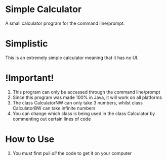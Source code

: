 # Simple Calculator
A small calculator program for the command line/prompt.

# Simplistic
This is an extremely simple calculator meaning that it has no UI.

# !Important!
1. This program can only be accessed through the command line/prompt
2. Since this program was made 100% in Java, it will work on all platforms
3. The class CalculatorNW can only take 3 numbers, whilst class CalculatorBW can take infinite numbers
4. You can change which class is being used in the class Calculator by commenting out certain lines of code

# How to Use
1. You must first pull *all* the code to get it on your computer

